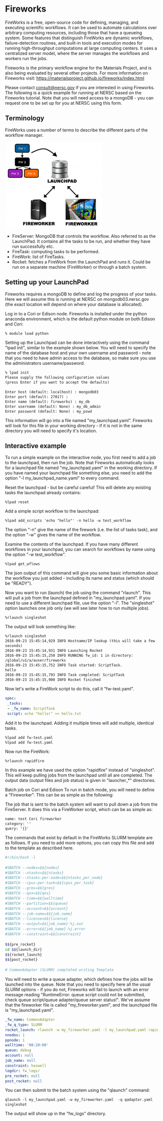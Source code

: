 # Fireworks
FireWorks is a free, open-source code for defining, managing, and executing scientific workflows. It can be used to automate calculations over arbitrary computing resources, including those that have a queueing system. Some features that distinguish FireWorks are dynamic workflows, failure-detection routines, and built-in tools and execution modes for running high-throughput computations at large computing centers. It uses a centralized server model, where the server manages the workflows and workers run the jobs. 

Fireworks is the primary workflow engine for the Materials Project, and is also being evaluated by several other projects. For more information on Fireworks visit: https://materialsproject.github.io/fireworks/index.html 

Please contact consult@nersc.gov if you are interested in using Fireworks. The following is a quick example for running at NERSC based on the Fireworks tutorial. Note that you will need access to a mongoDB - you can request one to be set up for you at NERSC using this form. 

## Terminology
FireWorks uses a number of terms to describe the different parts of the workflow manager. 

![FireWork Model](fw-model.png "Fireworks Model")

* FireServer: MongoDB that controls the workflow. Also referred to as the LaunchPad. It contains all the tasks to be run, and whether they have run successfully etc. 
* FireTask: computing tasks to be performed. 
* FireWork: list of FireTasks.
* Rocket: fetches a FireWork from the LaunchPad and runs it. Could be run on a separate machine (FireWorker) or through a batch system. 

## Setting up your LaunchPad
Fireworks requires a mongoDB to define and log the progress of your tasks. Here we will assume this is running at NERSC on mongodb03.nersc.gov (the exact location will depend on where your database is allocated). 

Log in to a Cori or Edison node. Fireworks is installed under the python anaconda environment, which is the default python module on both Edison and Cori: 

```shell
% module load python
```

Setting up the Launchpad can be done interactively using the command "lpad init", similar to the example shown below. You will need to specify the name of the database host and your own username and password - note that you need to have admin access to the database, so make sure you use the administrators username/password. 

```
% lpad init
Please supply the following configuration values
(press Enter if you want to accept the defaults)

Enter host (default: localhost) : mongodb03
Enter port (default: 27017) :
Enter name (default: fireworks) : my_db
Enter username (default: None) : my_db_admin
Enter password (default: None) : my_pswd 
```
 

This information will go into a file named "my_launchpad.yaml". Fireworks will look for this file in your working directory - if it is not in the same directory you will need to specify it's location. 

## Interactive example
To run a simple example on the interactive node, you first need to add a job to the launchpad, then run the job. Note that Fireworks automatically looks for a launchpad file named "my_launchpad.yaml" in the working directory. If you have named your launchpad file something else, you need to add the option "-l my_launchpad_name.yaml" to every command. 

Reset the launchpad - but be careful careful! This will delete any existing tasks the launchpad already contains:

    %lpad reset

Add a simple script workflow to the launchpad:

    %lpad add_scripts 'echo "hello"' -n hello -w test_workflow

The option "-n" give the name of the firework (i.e. the list of tasks task), and the option "-w" gives the name of the workflow. 

Examine the contents of the launchpad. If you have many different workflows in your launchpad, you can search for workflows by name using the option "-w test_workflow". 

    %lpad get_wflows

The json output of this command will give you some basic information about the workflow you just added - including its name and status (which should be "READY"). 

Now you want to run (launch) the job using the command "rlaunch". This will pull a job from the launchpad defined in "my_launchpad.yaml". If you need to use a different launchpad file, use the option "-l". The "singleshot" option launches one job only (we will see later how to run multiple jobs). 

    %rlaunch singleshot

The output will look something like:

```
%rlaunch singleshot
2016-09-23 15:45:14,929 INFO Hostname/IP lookup (this will take a few seconds)
2016-09-23 15:45:14,931 INFO Launching Rocket
2016-09-23 15:45:15,250 INFO RUNNING fw_id: 1 in directory: /global/u1/a/auser/fireworks
2016-09-23 15:45:15,752 INFO Task started: ScriptTask.
hello
2016-09-23 15:45:15,793 INFO Task completed: ScriptTask 
2016-09-23 15:45:15,900 INFO Rocket finished
```

 

Now let's write a FireWork script to do this, call it "fw-test.yaml". 

```yaml
spec:
 _tasks:
 - _fw_name: ScriptTask
 script: echo "hello!" >> hello.txt
```

Add it to the launchpad. Adding it multiple times will add multiple, identical tasks. 

    %lpad add fw-test.yaml
    %lpad add fw-test.yaml

Now run the FireWork:

    %rlaunch rapidfire

In this example we have used the option "rapidfire" instead of "singleshot". This will keep pulling jobs from the launchpad until all are completed. The output data (output files and job status) is given in "launcher_*" directories.

Batch job on Cori and Edison
To run in batch mode, you will need to define a "Fireworker". This can be as simple as the following:

The job that is sent to the batch system will want to pull down a job from the FireServer. It does this via a FireWorker script, which can be as simple as:

```
name: test Cori fireworker
category: ''
query: '{}'
```
 

The commands that exist by default in the FireWorks SLURM template are as follows. If you need to add more options, you can copy this file and add to the template as described here. 

```bash
#!/bin/bash -l
 
#SBATCH --nodes=$${nodes}
#SBATCH --ntasks=$${ntasks}
#SBATCH --ntasks-per-node=$${ntasks_per_node}
#SBATCH --cpus-per-task=$${cpus_per_task}
#SBATCH --gres=$${gres}
#SBATCH --qos=$${qos}
#SBATCH --time=$${walltime}
#SBATCH --partition=$${queue}
#SBATCH --account=$${account}
#SBATCH --job-name=$${job_name}
#SBATCH --license=$${license}
#SBATCH --output=$${job_name}-%j.out
#SBATCH --error=$${job_name}-%j.error
#SBATCH --constraint=$${constraint}
 
$${pre_rocket}
cd $${launch_dir}
$${rocket_launch}
$${post_rocket}
 
# CommonAdapter (SLURM) completed writing Template
```

You will need to write a queue adapter, which defines how the jobs will be launched into the queue. Note that you need to specify here all the usual SLURM options - if you do not, Fireworks will fail to launch with an  error message reading "RuntimeError: queue script could not be submitted, check queue script/queue adapter/queue server status!".  We've assume that the fireworker file is called "my_fireworker.yaml", and the launchpad file is "my_launchpad.yaml". 

```yaml
_fw_name: CommonAdapter
_fw_q_type: SLURM
rocket_launch: rlaunch -w my_fireworker.yaml -l my_launchpad.yaml rapidfire
nnodes: 1
ppnode: 1
walltime: '00:20:00'
queue: debug
account: null
job_name: null
constraint: haswell
logdir: fw_logs/
pre_rocket: null
post_rocket: null
```

You can then submit to the batch system using the "qlaunch" command:

    qlaunch -l my_launchpad.yaml -w my_fireworker.yaml  -q qadaptor.yaml singleshot

The output will show up in the  "fw_logs" directory. 



